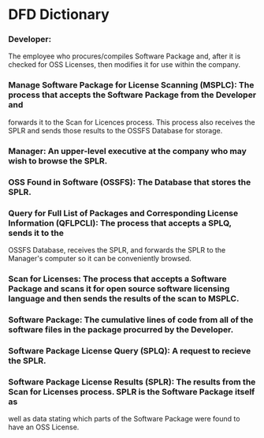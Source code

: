 # DFD Dictionary

### Developer: 
  The employee who procures/compiles Software Package and, after it is checked for OSS Licenses, then modifies it for use within the company.

### Manage Software Package for License Scanning (MSPLC): The process that accepts the Software Package from the Developer and 
forwards it to the Scan for Licences process. This process also receives the SPLR and sends those results to the OSSFS
Database for storage.

### Manager: An upper-level executive at the company who may wish to browse the SPLR.

### OSS Found in Software (OSSFS): The Database that stores the SPLR.

### Query for Full List of Packages and Corresponding License Information (QFLPCLI): The process that accepts a SPLQ, sends it to the 
OSSFS Database, receives the SPLR, and forwards the SPLR to the Manager's computer so it can be conveniently browsed.

### Scan for Licenses: The process that accepts a Software Package and scans it for open source software licensing language and then sends the results of the scan to MSPLC.

### Software Package: The cumulative lines of code from all of the software files in the package procurred by the Developer.

### Software Package License Query (SPLQ): A request to recieve the SPLR.

### Software Package License Results (SPLR): The results from the Scan for Licenses process. SPLR is the Software Package itself as
well as data stating which parts of the Software Package were found to have an OSS License.

